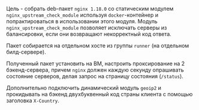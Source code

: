 Цель - собрать deb-пакет `nginx 1.18.0` со статическим модулем `nginx_upstream_check_module` используя `docker`-контейнер и попрактироваться в использовании этого модуля. Модуль `nginx_upstream_check_module` позволяет исключать серверы из балансировки, если они возвращают некорректный код ответа.

Пакет собирается на отдельном хосте из группы `runner` (на отдельном билд-сервере).

Полученный пакет установить на ВМ, настроить проксирование на 2 бэкенд-сервера, причем `nginx` должен каждую секунду опрашивать состояние серверов, делая запрос на страницу состояния (`/status`).

Дополнительно подключить динамический модуль `geoip2` и прокидывать на бэкенд двухбуквенный код страны клиента с помощью заголовка `X-Country`.